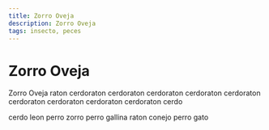 ```yaml
---
title: Zorro Oveja
description: Zorro Oveja
tags: insecto, peces
---
```


# Zorro Oveja

Zorro Oveja raton cerdoraton cerdoraton cerdoraton cerdoraton cerdoraton cerdoraton cerdoraton cerdoraton cerdoraton cerdo

cerdo leon perro zorro perro gallina raton conejo perro gato